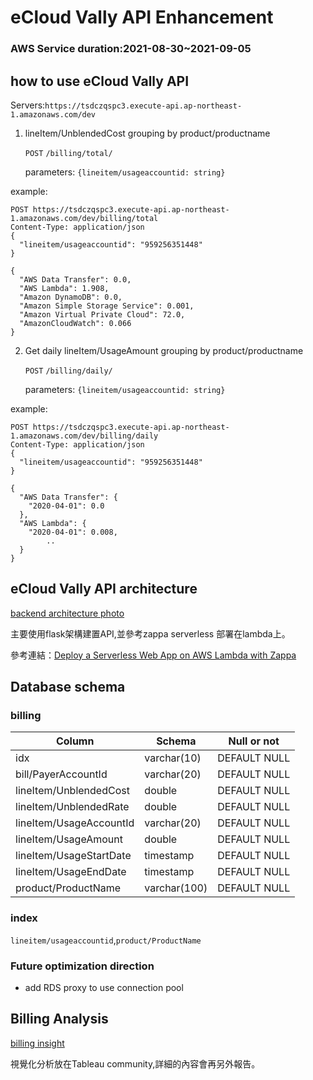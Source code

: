# eCloud Vally API Enhancement

### AWS Service duration:2021-08-30~2021-09-05

## how to use eCloud Vally API

Servers:`https://tsdczqspc3.execute-api.ap-northeast-1.amazonaws.com/dev`

1. lineItem/UnblendedCost grouping by product/productname
  
  	`POST` `/billing/total/`
   
   parameters:
   `{lineitem/usageaccountid: string}`

example:
```
POST https://tsdczqspc3.execute-api.ap-northeast-1.amazonaws.com/dev/billing/total
Content-Type: application/json
{
  "lineitem/usageaccountid": "959256351448"
}
```
```
{
  "AWS Data Transfer": 0.0,
  "AWS Lambda": 1.908,
  "Amazon DynamoDB": 0.0,
  "Amazon Simple Storage Service": 0.001,
  "Amazon Virtual Private Cloud": 72.0,
  "AmazonCloudWatch": 0.066
}

```

2. Get daily lineItem/UsageAmount grouping by product/productname

   `POST` `/billing/daily/`
   
   parameters:
   `{lineitem/usageaccountid: string}`

example:
```
POST https://tsdczqspc3.execute-api.ap-northeast-1.amazonaws.com/dev/billing/daily
Content-Type: application/json
{
  "lineitem/usageaccountid": "959256351448"
}
```
```
{
  "AWS Data Transfer": {
    "2020-04-01": 0.0
  },
  "AWS Lambda": {
    "2020-04-01": 0.008,
		..
  }
}

```
## eCloud Vally API architecture

[backend architecture photo](https://drive.google.com/file/d/1dW38-sR3TLFc_rf_-HtQls8OY4S227TJ/view?usp=sharing "backend architecutre")

主要使用flask架構建置API,並參考zappa serverless 部署在lambda上。

參考連結：[Deploy a Serverless Web App on AWS Lambda with Zappa](https://pythonforundergradengineers.com/deploy-serverless-web-app-aws-lambda-zappa.html "Deploy a Serverless Web App on AWS Lambda with Zappa")

## Database schema
### billing

| Column        | Schema  |  Null or not |
| --------   | ----- | :----:  |
|idx                                   | varchar(10)  | DEFAULT NULL
|bill/PayerAccountId          | varchar(20)  | DEFAULT NULL
|lineItem/UnblendedCost   | double         | DEFAULT NULL
|lineItem/UnblendedRate   | double         | DEFAULT NULL
|lineItem/UsageAccountId  | varchar(20)  | DEFAULT NULL
|lineItem/UsageAmount     | double         | DEFAULT NULL
|lineItem/UsageStartDate  | timestamp    | DEFAULT NULL
|lineItem/UsageEndDate    | timestamp    | DEFAULT NULL
|product/ProductName      | varchar(100) | DEFAULT NULL


### index
`lineitem/usageaccountid`,`product/ProductName`

### Future optimization direction
- add RDS proxy to use connection pool

## Billing Analysis
[billing insight](https://public.tableau.com/app/profile/ray.hsieh/viz/demo_report_16303192964010/ecloud_final_report?publish=yes "billing insight")

視覺化分析放在Tableau community,詳細的內容會再另外報告。


